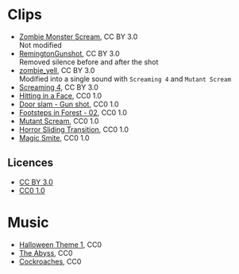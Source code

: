 # Clips

- [Zombie Monster Scream](https://freesound.org/people/redafs/sounds/348310/), CC BY 3.0  
    Not modified
- [RemingtonGunshot](https://freesound.org/people/fastson/sounds/50618/), CC BY 3.0  
    Removed silence before and after the shot
- [zombie_yell](https://freesound.org/people/JarAxe/sounds/92026/), CC BY 3.0  
    Modified into a single sound with `Screaming 4` and `Mutant Scream`
- [Screaming 4](https://freesound.org/people/vtownpunks/sounds/63636/), CC BY 3.0
- [Hitting in a Face](https://freesound.org/people/florianreichelt/sounds/460509/), CC0 1.0  
- [Door slam - Gun shot](https://freesound.org/people/coolguy244e/sounds/266915/), CC0 1.0
- [Footsteps in Forest - 02](https://freesound.org/people/Gutek/sounds/201884/), CC0 1.0
- [Mutant Scream](https://freesound.org/people/scorpion67890/sounds/396797/), CC0 1.0
- [Horror Sliding Transition](https://freesound.org/people/qubodup/sounds/169727/), CC0 1.0
- [Magic Smite](https://freesound.org/people/spookymodem/sounds/249819/), CC0 1.0

## Licences

- [CC BY 3.0](https://creativecommons.org/licenses/by/3.0/)
- [CC0 1.0](https://creativecommons.org/publicdomain/zero/1.0/)

# Music

- [Halloween Theme 1](https://freepd.com/horror.php), CC0 
- [The Abyss](https://freepd.com/horror.php), CC0 
- [Cockroaches](https://freepd.com/horror.php), CC0 
